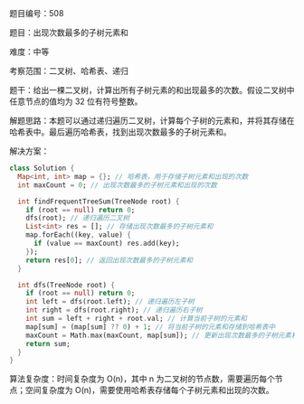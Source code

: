 题目编号：508

题目：出现次数最多的子树元素和

难度：中等

考察范围：二叉树、哈希表、递归

题干：给出一棵二叉树，计算出所有子树元素的和出现最多的次数。假设二叉树中任意节点的值均为 32 位有符号整数。

解题思路：本题可以通过递归遍历二叉树，计算每个子树的元素和，并将其存储在哈希表中。最后遍历哈希表，找到出现次数最多的子树元素和。

解决方案：

```dart
class Solution {
  Map<int, int> map = {}; // 哈希表，用于存储子树元素和出现的次数
  int maxCount = 0; // 出现次数最多的子树元素和出现的次数

  int findFrequentTreeSum(TreeNode root) {
    if (root == null) return 0;
    dfs(root); // 递归遍历二叉树
    List<int> res = []; // 存储出现次数最多的子树元素和
    map.forEach((key, value) {
      if (value == maxCount) res.add(key);
    });
    return res[0]; // 返回出现次数最多的子树元素和
  }

  int dfs(TreeNode root) {
    if (root == null) return 0;
    int left = dfs(root.left); // 递归遍历左子树
    int right = dfs(root.right); // 递归遍历右子树
    int sum = left + right + root.val; // 计算当前子树的元素和
    map[sum] = (map[sum] ?? 0) + 1; // 将当前子树的元素和存储到哈希表中
    maxCount = Math.max(maxCount, map[sum]); // 更新出现次数最多的子树元素和出现的次数
    return sum;
  }
}
```

算法复杂度：时间复杂度为 O(n)，其中 n 为二叉树的节点数，需要遍历每个节点；空间复杂度为 O(n)，需要使用哈希表存储每个子树元素和出现的次数。